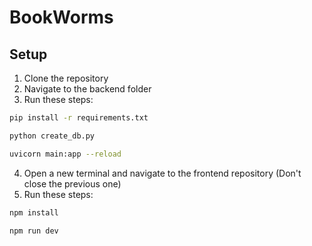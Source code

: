 # BookWorms
## Setup
1. Clone the repository
2. Navigate to the backend folder
3. Run these steps:

```sh
pip install -r requirements.txt
```
```sh
python create_db.py
```
```sh
uvicorn main:app --reload
```
4. Open a new terminal and navigate to the frontend repository (Don't close the previous one)
5. Run these steps:
```sh
npm install
```
```sh
npm run dev 
```
